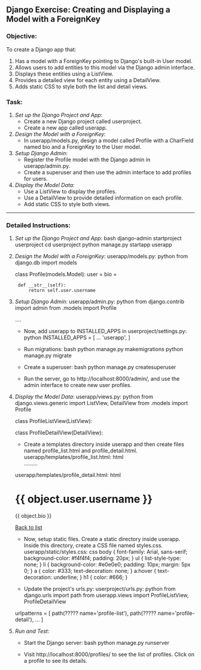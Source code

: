 ## Django Exercise: Creating and Displaying a Model with a ForeignKey
### Objective:
To create a Django app that:
1. Has a model with a ForeignKey pointing to Django's built-in User model.
2. Allows users to add entities to this model via the Django admin interface.
3. Displays these entities using a ListView.
4. Provides a detailed view for each entity using a DetailView.
5. Adds static CSS to style both the list and detail views.
### Task:
1. *Set up the Django Project and App*:
    - Create a new Django project called userproject.
    - Create a new app called userapp.
2. *Design the Model with a ForeignKey*:
    - In userapp/models.py, design a model called Profile with a CharField named bio and a ForeignKey to the User model.
3. *Setup Django Admin*:
    - Register the Profile model with the Django admin in userapp/admin.py.
    - Create a superuser and then use the admin interface to add profiles for users.
4. *Display the Model Data*:
    - Use a ListView to display the profiles.
    - Use a DetailView to provide detailed information on each profile.
    - Add static CSS to style both views.
---
### Detailed Instructions:
1. *Set up the Django Project and App*:
bash
    django-admin startproject userproject
    cd userproject
    python manage.py startapp userapp
    
2. *Design the Model with a ForeignKey*:
    userapp/models.py:
python
    from django.db import models

    class Profile(models.Model):
        user = 
        bio = 
        
        def __str__(self):
            return self.user.username
    
3. *Setup Django Admin*:
    userapp/admin.py:
python
    from django.contrib import admin
    from .models import Profile

    ....
    
    - Now, add userapp to INSTALLED_APPS in userproject/settings.py:
python
    INSTALLED_APPS = [
        ...
        'userapp',
    ]
    
    - Run migrations:
bash
    python manage.py makemigrations
    python manage.py migrate
    
    - Create a superuser:
bash
    python manage.py createsuperuser
    
    - Run the server, go to http://localhost:8000/admin/, and use the admin interface to create new user profiles.
4. *Display the Model Data*:
    userapp/views.py:
python
    from django.views.generic import ListView, DetailView
    from .models import Profile

    class ProfileListView(ListView):
        
    class ProfileDetailView(DetailView):
    
    - Create a templates directory inside userapp and then create files named profile_list.html and profile_detail.html.
    userapp/templates/profile_list.html:
html
    <!DOCTYPE html>
    <html>
    <head>
        <title>Profile List</title>
        <link rel="stylesheet" type="text/css" href="{% static 'styles.css' %}">
    </head>
    <body>
        <ul>
            .........
        </ul>
    </body>
    </html>
    
    userapp/templates/profile_detail.html:
html
    <!DOCTYPE html>
    <html>
    <head>
        <title>Profile Detail</title>
        <link rel="stylesheet" type="text/css" href="{% static 'styles.css' %}">
    </head>
    <body>
        <h1>{{ object.user.username }}</h1>
        <p>{{ object.bio }}</p>
        <a href="?????">Back to list</a>
    </body>
    </html>
    
    - Now, setup static files. Create a static directory inside userapp. Inside this directory, create a CSS file named styles.css.
    userapp/static/styles.css:
css
    body {
        font-family: Arial, sans-serif;
        background-color: #f4f4f4;
        padding: 20px;
    }
    ul {
        list-style-type: none;
    }
    li {
        background-color: #e0e0e0;
        padding: 10px;
        margin: 5px 0;
    }
    a {
        color: #333;
        text-decoration: none;
    }
    a:hover {
        text-decoration: underline;
    }
    h1 {
        color: #666;
    }
    
    - Update the project's urls.py:
    userproject/urls.py:
python
    from django.urls import path
    from userapp.views import ProfileListView, ProfileDetailView

    urlpatterns = [
        path(????? name='profile-list'),
        path(????? name='profile-detail'),
        ...
    ]
    
5. *Run and Test*:
    - Start the Django server:
bash
    python manage.py runserver
    
    - Visit http://localhost:8000/profiles/ to see the list of profiles. Click on a profile to see its details.
